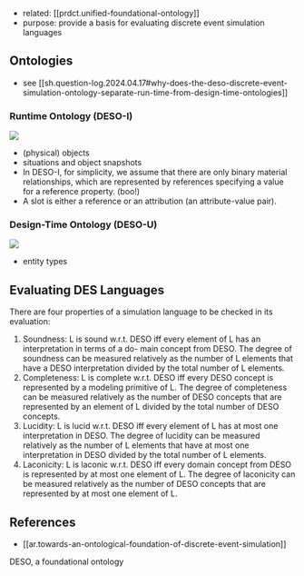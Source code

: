 
- related: [[prdct.unified-foundational-ontology]]
- purpose: provide a basis for evaluating discrete event simulation languages

## Ontologies

- see [[sh.question-log.2024.04.17#why-does-the-deso-discrete-event-simulation-ontology-separate-run-time-from-design-time-ontologies]]

### Runtime Ontology (DESO-I)

![](/assets/images/2024-04-17-12-07-42.png)

- (physical) objects
- situations and object snapshots
- In DESO-I, for simplicity, we assume that there are only binary material relationships, which are represented by references specifying a value for a reference property. (boo!)
- A slot is either a reference or an attribution (an attribute-value pair).

### Design-Time Ontology (DESO-U)
![](/assets/images/2024-04-17-12-12-35.png)

- entity types


## Evaluating DES Languages

There are four properties of a simulation language to be checked in its evaluation:
1. Soundness: L is sound w.r.t. DESO iff every element of L has an interpretation in terms of a do- main concept from DESO. The degree of soundness can be measured relatively as the number of L elements that have a DESO interpretation divided by the total number of L elements.
2. Completeness: L is complete w.r.t. DESO iff every DESO concept is represented by a modeling primitive of L. The degree of completeness can be measured relatively as the number of DESO concepts that are represented by an element of L divided by the total number of DESO concepts.
3. Lucidity: L is lucid w.r.t. DESO iff every element of L has at most one interpretation in DESO. The degree of lucidity can be measured relatively as the number of L elements that have at most one interpretation in DESO divided by the total number of L elements.
4. Laconicity: L is laconic w.r.t. DESO iff every domain concept from DESO is represented by at most one element of L. The degree of laconicity can be measured relatively as the number of DESO concepts that are represented by at most one element of L.



## References

- [[ar.towards-an-ontological-foundation-of-discrete-event-simulation]]

DESO, a foundational ontology